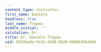 ```yaml
---
content_type: instructor
first_name: Daniela
headless: true
last_name: Tropea
middle_initial: ''
salutation: Dr.
title: Dr. Daniela Tropea
uid: 05526eda-9c43-d188-8b20-6866b356da04
---
```

